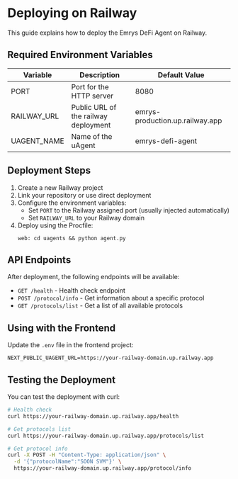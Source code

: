 # Deploying on Railway

This guide explains how to deploy the Emrys DeFi Agent on Railway.

## Required Environment Variables

| Variable | Description | Default Value |
|----------|-------------|---------------|
| PORT | Port for the HTTP server | 8080 |
| RAILWAY_URL | Public URL of the railway deployment | emrys-production.up.railway.app |
| UAGENT_NAME | Name of the uAgent | emrys-defi-agent |

## Deployment Steps

1. Create a new Railway project
2. Link your repository or use direct deployment
3. Configure the environment variables:
   - Set `PORT` to the Railway assigned port (usually injected automatically)
   - Set `RAILWAY_URL` to your Railway domain
4. Deploy using the Procfile:
   ```
   web: cd uagents && python agent.py
   ```

## API Endpoints

After deployment, the following endpoints will be available:

- `GET /health` - Health check endpoint
- `POST /protocol/info` - Get information about a specific protocol
- `GET /protocols/list` - Get a list of all available protocols

## Using with the Frontend

Update the `.env` file in the frontend project:

```
NEXT_PUBLIC_UAGENT_URL=https://your-railway-domain.up.railway.app
```

## Testing the Deployment

You can test the deployment with curl:

```bash
# Health check
curl https://your-railway-domain.up.railway.app/health

# Get protocols list
curl https://your-railway-domain.up.railway.app/protocols/list

# Get protocol info
curl -X POST -H "Content-Type: application/json" \
  -d '{"protocolName":"SOON SVM"}' \
  https://your-railway-domain.up.railway.app/protocol/info
``` 